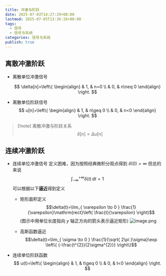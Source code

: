 ```yaml
---
title: 冲激与阶跃
date: 2025-07-03T14:27:29+08:00
lastmod: 2025-07-05T13:26:26+08:00
tags:
  - 信号
  - 信号与系统
categories: 信号与系统
publish: true
---
```


## 离散冲激阶跃

- 离散单位冲激信号

  $$
  \delta[n]=\left\{ \begin{align}
   & 1, & n=0 \\
   & 0, & n\neq 0
  \end{align} \right.
  $$

- 离散单位阶跃信号
  $$
  u[n]=\left\{ \begin{align}
   & 1, & n\geq 0 \\
   & 0, & n<0
  \end{align} \right.
  $$

> [!note] 离散冲激与阶跃关系
> $$\delta[n]=\Delta u[n]$$

## 连续冲激阶跃

- 连续单位冲激信号
  定义困难，因为按照经典微积分观点得到 $\delta(0)=\infty$
  但总的来说 $$\int_{-\infty}^{+\infty} \delta(t) \, \mathrm{d}t=1 $$
  可以根据以下**逼近**得到定义

  - 矩形面积定义 $$\delta(t)=\lim_{ \varepsilon \to 0 } \frac{1}{\varepsilon}\mathrm{rect}\left( \frac{t}{\varepsilon} \right)$$
    (图示中用单位长度指向 $y$ 轴正方向的箭头表示逼近矩形)
    ![image.png](https://s2.loli.net/2025/07/03/voLMExhORU69upw.png)

  - 高斯函数逼近 $$\delta(t)=\lim_{ \sigma \to 0 } \frac{1}{\sqrt{ 2\pi }\sigma}\exp \left\{  {-\frac{t^{2}}{2\sigma^{2}}} \right\}$$

- 连续单位阶跃函数
  $$
  u(t)=\left\{ \begin{align}
   & 1, & t\geq 0 \\
   & 0, & t<0
  \end{align} \right.
  $$
